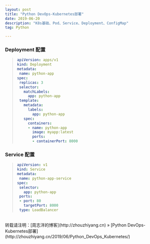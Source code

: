 ```yaml
---
layout: post
title: "Python DevOps-Kubernetes部署"
date: 2019-06-20 
description: "K8s基础、Pod、Service、Deployment、ConfigMap"
tag: Python 

---
```


### Deployment 配置

>```yaml
>apiVersion: apps/v1
>kind: Deployment
>metadata:
>  name: python-app
>spec:
>  replicas: 3
>  selector:
>    matchLabels:
>      app: python-app
>  template:
>    metadata:
>      labels:
>        app: python-app
>    spec:
>      containers:
>      - name: python-app
>        image: myapp:latest
>        ports:
>        - containerPort: 8000
>```

### Service 配置

>```yaml
>apiVersion: v1
>kind: Service
>metadata:
>  name: python-app-service
>spec:
>  selector:
>    app: python-app
>  ports:
>  - port: 80
>    targetPort: 8000
>  type: LoadBalancer
>```

<br>
转载请注明：[周志洋的博客](http://zhouzhiyang.cn) » [Python DevOps-Kubernetes部署](http://zhouzhiyang.cn/2019/06/Python_DevOps_Kubernetes/) 


